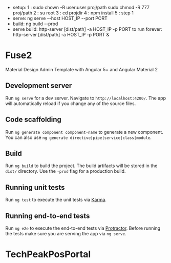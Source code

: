 - setup:
    1 :
    sudo chown -R user:user proj/path
    sudo chmod -R 777 proj/path
    2 : su root
    3 : cd projdir
    4 : npm install
    5 : step 1
- serve:
    ng serve --host HOST_IP --port PORT
- build:
    ng build --prod
- serve build:
    http-server [dist/path] -a HOST_IP -p PORT 
    to run forever:
    http-server [dist/path] -a HOST_IP -p PORT &


# Fuse2

Material Design Admin Template with Angular 5+ and Angular Material 2

## Development server

Run `ng serve` for a dev server. Navigate to `http://localhost:4200/`. The app will automatically reload if you change any of the source files.

## Code scaffolding

Run `ng generate component component-name` to generate a new component. You can also use `ng generate directive|pipe|service|class|module`.

## Build

Run `ng build` to build the project. The build artifacts will be stored in the `dist/` directory. Use the `-prod` flag for a production build.

## Running unit tests

Run `ng test` to execute the unit tests via [Karma](https://karma-runner.github.io).

## Running end-to-end tests

Run `ng e2e` to execute the end-to-end tests via [Protractor](http://www.protractortest.org/).
Before running the tests make sure you are serving the app via `ng serve`.
# TechPeakPosPortal
